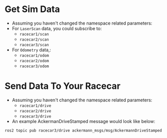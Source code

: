 # Get Sim Data
- Assuming you haven't changed the namespace related parameters: 
- For `LaserScan` data, you could subscribe to:
  + `racecar1/scan`
  + `racecar2/scan`
  + `racecar3/scan`
- For `Odometry` data,:
  + `racecar1/odom`
  + `racecar2/odom`
  + `racecar3/odom`

# Send Data To Your Racecar
- Assuming you haven't changed the namespace related parameters: 
  + `racecar1/drive`
  + `racecar2/drive`
  + `racecar3/drive`
- An example AckermanDriveStamped message would look like below:
```bash
ros2 topic pub racecar3/drive ackermann_msgs/msg/AckermannDriveStamped "{header: {stamp: {sec: 0, nanosec: 0}, frame_id: 'racecar3/base_link'}, drive: {steering_angle: 1.0, steering_angle_velocity: 1.0, speed: 1.0, acceleration: 0.0, jerk: 0.0}}"
```
  

